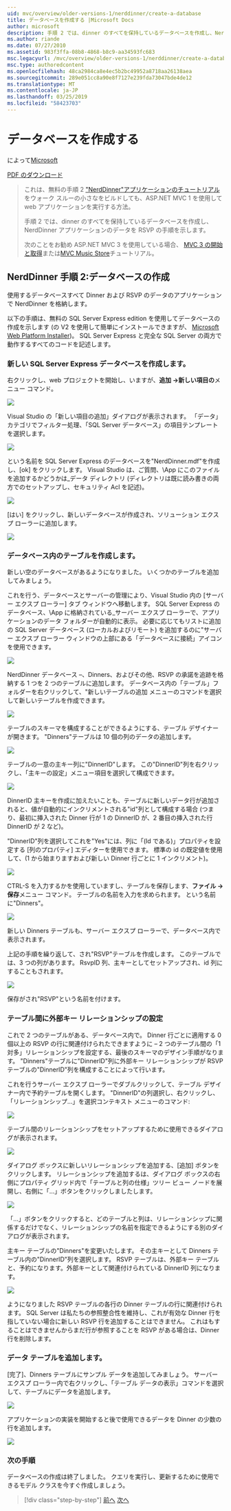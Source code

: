 ```yaml
---
uid: mvc/overview/older-versions-1/nerddinner/create-a-database
title: データベースを作成する |Microsoft Docs
author: microsoft
description: 手順 2 では、dinner のすべてを保持しているデータベースを作成し、NerdDinner アプリケーションのデータを RSVP の手順を示します。
ms.author: riande
ms.date: 07/27/2010
ms.assetid: 983f3ffa-08b8-4868-b8c9-aa34593fc683
msc.legacyurl: /mvc/overview/older-versions-1/nerddinner/create-a-database
msc.type: authoredcontent
ms.openlocfilehash: 48ca2984ca8e4ec5b2bc49952a8718aa26138aea
ms.sourcegitcommit: 289e051cc8a90e8f7127e239fda73047bde4de12
ms.translationtype: MT
ms.contentlocale: ja-JP
ms.lasthandoff: 03/25/2019
ms.locfileid: "58423703"
---
```

<a name="create-a-database"></a>データベースを作成する
====================
によって[Microsoft](https://github.com/microsoft)

[PDF のダウンロード](http://aspnetmvcbook.s3.amazonaws.com/aspnetmvc-nerdinner_v1.pdf)

> これは、無料の手順 2 ["NerdDinner"アプリケーションのチュートリアル](introducing-the-nerddinner-tutorial.md)をウォーク スルーの小さなをビルドしても、ASP.NET MVC 1 を使用して web アプリケーションを実行する方法。
> 
> 手順 2 では、dinner のすべてを保持しているデータベースを作成し、NerdDinner アプリケーションのデータを RSVP の手順を示します。
> 
> 次のことをお勧め ASP.NET MVC 3 を使用している場合、 [MVC 3 の開始と取得](../../older-versions/getting-started-with-aspnet-mvc3/cs/intro-to-aspnet-mvc-3.md)または[MVC Music Store](../../older-versions/mvc-music-store/mvc-music-store-part-1.md)チュートリアル。


## <a name="nerddinner-step-2-creating-the-database"></a>NerdDinner 手順 2:データベースの作成

使用するデータベースすべて Dinner および RSVP のデータのアプリケーションで NerdDinner を格納します。

以下の手順は、無料の SQL Server Express edition を使用してデータベースの作成を示します (の V2 を使用して簡単にインストールできますが、 [Microsoft Web Platform Installer](https://www.microsoft.com/web/downloads/platform.aspx))。 SQL Server Express と完全な SQL Server の両方で動作するすべてのコードを記述します。

### <a name="creating-a-new-sql-server-express-database"></a>新しい SQL Server Express データベースを作成します。

右クリックし、web プロジェクトを開始し、いますが、**追加 -&gt;新しい項目の**メニュー コマンド。

![](create-a-database/_static/image1.png)

Visual Studio の「新しい項目の追加」ダイアログが表示されます。 「データ」カテゴリでフィルター処理、「SQL Server データベース」の項目テンプレートを選択します。

![](create-a-database/_static/image2.png)

という名前を SQL Server Express のデータベースを"NerdDinner.mdf"を作成し、[ok] をクリックします。 Visual Studio は、ご質問、\App にこのファイルを追加するかどうかは\_データ ディレクトリ (ディレクトリは既に読み書きの両方でのセットアップし、セキュリティ Acl を記述)。

![](create-a-database/_static/image3.png)

[はい] をクリックし、新しいデータベースが作成され、ソリューション エクスプ ローラーに追加します。

![](create-a-database/_static/image4.png)

### <a name="creating-tables-within-our-database"></a>データベース内のテーブルを作成します。

新しい空のデータベースがあるようになりました。 いくつかのテーブルを追加してみましょう。

これを行う、データベースとサーバーの管理により、Visual Studio 内の [サーバー エクスプ ローラー] タブ ウィンドウへ移動します。 SQL Server Express のデータベース、\App に格納されている\_サーバー エクスプ ローラーで、アプリケーションのデータ フォルダーが自動的に表示。 必要に応じてもリストに追加の SQL Server データベース (ローカルおよびリモート) を追加するのに"サーバー エクスプ ローラー ウィンドウの上部にある「データベースに接続」アイコンを使用できます。

![](create-a-database/_static/image5.png)

NerdDinner データベース –、Dinners、およびその他、RSVP の承諾を追跡を格納する 1 つを 2 つのテーブルに追加します。 データベース内の「テーブル」フォルダーを右クリックして、"新しいテーブルの追加 メニューのコマンドを選択して新しいテーブルを作成できます。

![](create-a-database/_static/image6.png)

テーブルのスキーマを構成することができるようにする、テーブル デザイナーが開きます。 "Dinners"テーブルは 10 個の列のデータの追加します。

![](create-a-database/_static/image7.png)

テーブルの一意の主キー列に"DinnerID"します。 この"DinnerID"列を右クリックし、「主キーの設定」メニュー項目を選択して構成できます。

![](create-a-database/_static/image8.png)

DinnerID 主キーを作成に加えたいことも、テーブルに新しいデータ行が追加されると、値が自動的にインクリメントされる"id"列として構成する場合 (つまり、最初に挿入された Dinner 行が 1 の DinnerID が、2 番目の挿入された行DinnerID が 2 など)。

"DinnerID"列を選択してこれを"Yes"には、列に「(Id である)」プロパティを設定する [列のプロパティ] エディターを使用できます。 標準の id の既定値を使用して、(1 から始まりますおよび新しい Dinner 行ごとに 1 インクリメント)。

![](create-a-database/_static/image9.png)

CTRL-S を入力するかを使用していますし、テーブルを保存します、**ファイル -&gt;保存**メニュー コマンド。 テーブルの名前を入力を求められます。 という名前に"Dinners"。

![](create-a-database/_static/image10.png)

新しい Dinners テーブルも、サーバー エクスプ ローラーで、データベース内で表示されます。

上記の手順を繰り返して、され"RSVP"テーブルを作成します。 このテーブルでは、3 つの列があります。 RsvpID 列、主キーとしてセットアップされ、id 列にすることもされます。

![](create-a-database/_static/image11.png)

保存がされ"RSVP"という名前を付けます。

### <a name="setting-up-a-foreign-key-relationship-between-tables"></a>テーブル間に外部キー リレーションシップの設定

これで 2 つのテーブルがある、データベース内で。 Dinner 行ごとに適用する 0 個以上の RSVP の行に関連付けられたできますように – 2 つのテーブル間の「1 対多」リレーションシップを設定する、最後のスキーマのデザイン手順がなります。 "Dinners"テーブルに"DinnerID"列に外部キー リレーションシップが RSVP テーブルの"DinnerID"列を構成することによって行います。

これを行うサーバー エクスプ ローラーでダブルクリックして、テーブル デザイナー内で予約テーブルを開くします。 "DinnerID"の列選択し、右クリックし、「リレーションシップ…」を選択コンテキスト メニューのコマンド:

![](create-a-database/_static/image12.png)

テーブル間のリレーションシップをセットアップするために使用できるダイアログが表示されます。

![](create-a-database/_static/image13.png)

ダイアログ ボックスに新しいリレーションシップを追加する、[追加] ボタンをクリックします。 リレーションシップを追加するは、ダイアログ ボックスの右側にプロパティ グリッド内で「テーブルと列の仕様」ツリー ビュー ノードを展開し、右側に「...」ボタンをクリックしましたします。

![](create-a-database/_static/image14.png)

「...」ボタンをクリックすると、どのテーブルと列は、リレーションシップに関係するだけでなく、リレーションシップの名前を指定できるようにする別のダイアログが表示されます。

主キー テーブルの"Dinners"を変更いたします。 その主キーとして Dinners テーブル内の"DinnerID"列を選択します。 RSVP テーブルは、外部キー テーブルと、予約になります。外部キーとして関連付けられている DinnerID 列になります。

![](create-a-database/_static/image15.png)

ようになりました RSVP テーブルの各行の Dinner テーブルの行に関連付けられます。 SQL Server は私たちの参照整合性を維持し、これが有効な Dinner 行を指していない場合に新しい RSVP 行を追加することはできません。 これはもすることはできませんからまだ行が参照することを RSVP がある場合は、Dinner 行を削除します。

### <a name="adding-data-to-our-tables"></a>データ テーブルを追加します。

[完了]、Dinners テーブルにサンプル データを追加してみましょう。 サーバー エクスプ ローラー内で右クリックし、「テーブル データの表示」コマンドを選択して、テーブルにデータを追加します。

![](create-a-database/_static/image16.png)

アプリケーションの実装を開始すると後で使用できるデータを Dinner の少数の行を追加します。

![](create-a-database/_static/image17.png)

### <a name="next-step"></a>次の手順

データベースの作成は終了しました。 クエリを実行し、更新するために使用できるモデル クラスを今すぐ作成しましょう。

> [!div class="step-by-step"]
> [前へ](create-a-new-aspnet-mvc-project.md)
> [次へ](build-a-model-with-business-rule-validations.md)
